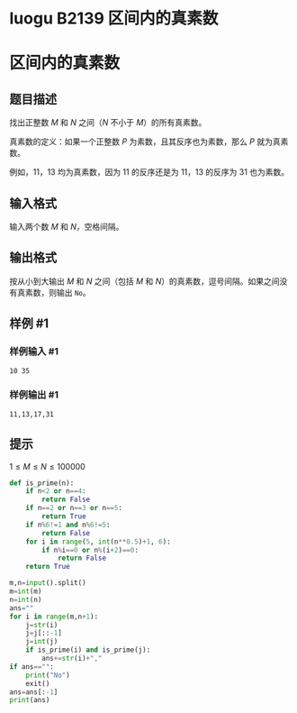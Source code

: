 # luogu B2139 区间内的真素数



# 区间内的真素数

## 题目描述

找出正整数 $M$ 和 $N$ 之间（$N$ 不小于 $M$）的所有真素数。

真素数的定义：如果一个正整数 $P$ 为素数，且其反序也为素数，那么 $P$ 就为真素数。

例如，$11$，$13$ 均为真素数，因为 $11$ 的反序还是为 $11$，$13$ 的反序为 $31$ 也为素数。

## 输入格式

输入两个数 $M$ 和 $N$，空格间隔。

## 输出格式

按从小到大输出 $M$ 和 $N$ 之间（包括 $M$ 和 $N$）的真素数，逗号间隔。如果之间没有真素数，则输出 `No`。

## 样例 #1

### 样例输入 #1

```
10 35
```

### 样例输出 #1

```
11,13,17,31
```

## 提示

$1 \le M \le N \le 100000$



```python
def is_prime(n):
    if n<2 or n==4:
        return False
    if n==2 or n==3 or n==5:
        return True
    if n%6!=1 and n%6!=5:
        return False
    for i in range(5, int(n**0.5)+1, 6):
        if n%i==0 or n%(i+2)==0:
            return False
    return True

m,n=input().split()
m=int(m)
n=int(n)
ans=""
for i in range(m,n+1):
    j=str(i)
    j=j[::-1]
    j=int(j)
    if is_prime(i) and is_prime(j):
        ans+=str(i)+","
if ans=="":
    print("No")
    exit()
ans=ans[:-1]
print(ans)
```



